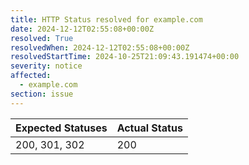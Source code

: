 ```yaml
---
title: HTTP Status resolved for example.com
date: 2024-12-12T02:55:08+00:00Z
resolved: True
resolvedWhen: 2024-12-12T02:55:08+00:00Z
resolvedStartTime: 2024-10-25T21:09:43.191474+00:00
severity: notice
affected:
  - example.com
section: issue
---
```


| Expected Statuses | Actual Status  |
|-------------------|----------------|
| 200, 301, 302 | 200 |
